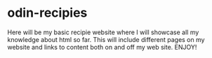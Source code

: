 # odin-recipies
Here will be my basic recipie website where I will showcase all my knowledge about html so far.
This will include different pages on my website and links to content both on and off my web site. 
ENJOY!